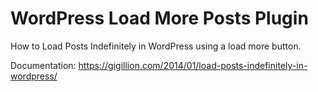 # WordPress Load More Posts Plugin
 How to Load Posts Indefinitely in WordPress using a load more button.

Documentation: https://gigillion.com/2014/01/load-posts-indefinitely-in-wordpress/
